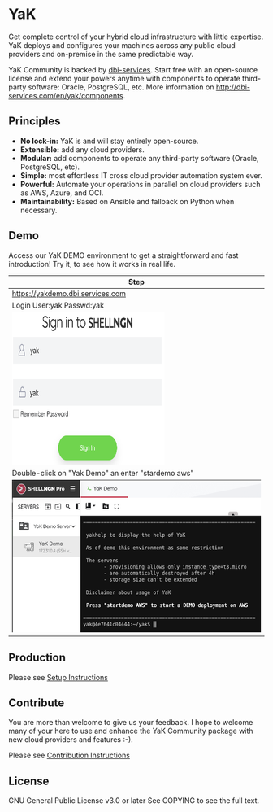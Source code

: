 # YaK

Get complete control of your hybrid cloud infrastructure with little expertise. YaK deploys and configures your machines across any public cloud providers and on-premise in the same predictable way.

YaK Community is backed by [dbi-services](http://dbi-services.com). Start free with an open-source license and extend your powers anytime with components to operate third-party software: Oracle, PostgreSQL, etc. More information on http://dbi-services.com/en/yak/components.

## Principles

- **No lock-in:** YaK is and will stay entirely open-source.
- **Extensible:** add any cloud providers.
- **Modular:** add components to operate any third-party software (Oracle, PostgreSQL, etc).
- **Simple:** most effortless IT cross cloud provider automation system ever.
- **Powerful:** Automate your operations in parallel on cloud providers such as AWS, Azure, and OCI.
- **Maintainability:** Based on Ansible and fallback on Python when necessary.

## Demo

Access our YaK DEMO environment to get a straightforward and fast introduction!
Try it, to see how it works in real life.


| Step                                                        | 
| ----------------------------------------------------------- |
|  https://yakdemo.dbi.services.com                           |
| Login User:yak    Passwd:yak                                   | 
| <img src="/install/img/YaK_login.png"  width="300" height="300"> |
| Double-click on "Yak Demo" an enter "stardemo aws" |
| <img src="/install/img/YaK_demo.png" width="600" height="300">   |

## Production

Please see [Setup Instructions](docs/quickstart.md)

## Contribute

You are more than welcome to give us your feedback.
I hope to welcome many of your here to use and enhance the YaK Community package with new cloud providers and features :-).

Please see [Contribution Instructions](docs/contribution.md)

## License

GNU General Public License v3.0 or later
See COPYING to see the full text.

